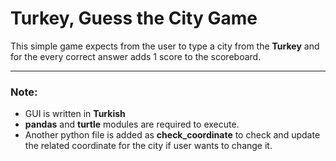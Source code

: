 # Turkey, Guess the City Game

This simple game expects from the user to type a city from the **Turkey** and for the every correct answer adds 1
score to the scoreboard.

<hr />

### Note:
* GUI is written in **Turkish**
* **pandas** and **turtle** modules are required to execute.
* Another python file is added as **check_coordinate** to check and update the related coordinate for the city if user 
wants to change it.

